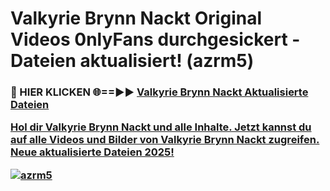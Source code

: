 # Valkyrie Brynn Nackt Original Videos 0nlyFans durchgesickert - Dateien aktualisiert! (azrm5)

<h3>🔴 HIER KLICKEN 🌐==►► <a href="https://tinyurl.com/h6vf6nb8" rel="nofollow">Valkyrie Brynn Nackt Aktualisierte Dateien

Hol dir Valkyrie Brynn Nackt und alle Inhalte. Jetzt kannst du auf alle Videos und Bilder von Valkyrie Brynn Nackt zugreifen. Neue aktualisierte Dateien 2025!

[![azrm5](https://i.imgur.com/sD4kR3V.gif)](https://tinyurl.com/h6vf6nb8)
